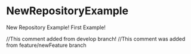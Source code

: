# NewRepositoryExample
New Repository Example!
First Example!


//This comment added from develop branch!
//This comment was added from feature/newFeature branch